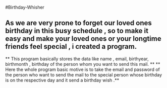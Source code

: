 #Birthday-Whisher
## As we are very prone to forget our loved ones birthday in this busy schedule , so to make it easy and make your loved ones or your longtime friends feel special , i created a program.
** This program basically stores the data like name , email, birthyear, birthmonth , birthday of the person whom you want to send this mail. **
** Here the whole program basic motive is to take the email and password of the person who want to send the mail to the special person whose birthday is on the respective day and it send a birthday wish .**

